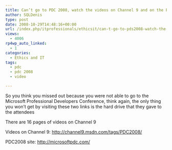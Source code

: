 ```yaml
---
title: Can’t go to PDC 2008, watch the videos on Channel 9 and on the PDC 2008 site
author: SQLDenis
type: post
date: 2008-10-29T14:48:16+00:00
url: /index.php/itprofessionals/ethicsit/can-t-go-to-pds2008-watch-the-videos-on/
views:
  - 4006
rp4wp_auto_linked:
  - 1
categories:
  - Ethics and IT
tags:
  - pdc
  - pdc 2008
  - video

---
```

So you think you missed out because you were not able to go to the Microsoft Professional Developers Conference, think again, the only thing you won&#8217;t get by visiting these two links is the hard drive that they gave to the attendees

There are 16 pages of videos on Channel 9
  
Videos on Channel 9: http://channel9.msdn.com/tags/PDC2008/

PDC2008 site: http://microsoftpdc.com/